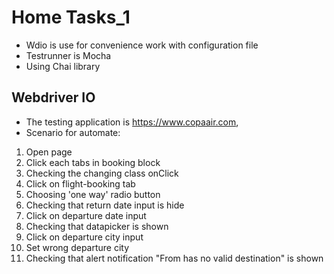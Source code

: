 # Home Tasks_1

  - Wdio is use for convenience work with configuration file
  - Testrunner is Mocha
  - Using Chai library

## Webdriver IO

  - The testing application is https://www.copaair.com,
  - Scenario for automate:

  1. Open page
  1. Click each tabs in booking block
  1. Checking the changing class onClick
  1. Click on flight-booking tab
  1. Choosing 'one way' radio button
  1. Checking that return date input is hide
  1. Click on departure date input
  1. Checking that datapicker is shown
  1. Click on departure city input
  1. Set wrong departure city 
  1. Checking that alert notification "From has no valid destination" is shown
